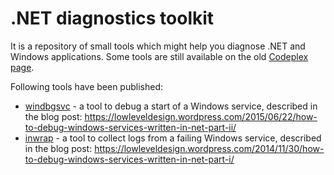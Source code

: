 .NET diagnostics toolkit
========================

It is a repository of small tools which might help you diagnose .NET and Windows applications. Some tools are still available on the old [Codeplex page](http://diagnettoolkit.codeplex.com/).

Following tools have been published:

- [windbgsvc](https://github.com/lowleveldesign/dotnet-tools/releases/tag/winsvcdiag) - a tool to debug a start of a Windows service, described in the blog post: <https://lowleveldesign.wordpress.com/2015/06/22/how-to-debug-windows-services-written-in-net-part-ii/>
- [inwrap](https://github.com/lowleveldesign/dotnet-tools/releases/tag/inwrap-v1.0.0) - a tool to collect logs from a failing Windows service, described in the blog post: <https://lowleveldesign.wordpress.com/2014/11/30/how-to-debug-windows-services-written-in-net-part-i/>

